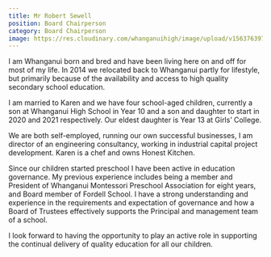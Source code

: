 ```yaml
---
title: Mr Robert Sewell
position: Board Chairperson
category: Board Chairperson
image: https://res.cloudinary.com/whanganuihigh/image/upload/v1563763973/BoT/Rob_Sewell_-_Photo.jpg
---
```

I am Whanganui born and bred and have been living here on and off for most of my life.  In 2014 we relocated back to Whanganui partly for lifestyle, but primarily because of the availability and access to high quality secondary school education.

I am married to Karen and we have four school-aged children, currently a son at Whanganui High School in Year 10 and a son and daughter to start in 2020 and 2021 respectively.  Our eldest daughter is Year 13 at Girls’ College. 

We are both self-employed, running our own successful businesses, I am director of an engineering consultancy, working in industrial capital project development.  Karen is a chef and owns Honest Kitchen.

Since our children started preschool I have been active in education governance.  My previous experience includes being a member and President of Whanganui Montessori Preschool Association for eight years, and Board member of Fordell School.  I have a strong understanding and experience in the requirements and expectation of governance and how a Board of Trustees effectively supports the Principal and management team of a school.

I look forward to having the opportunity to play an active role in supporting the continual delivery of quality education for all our children.